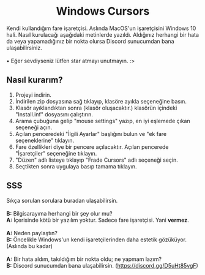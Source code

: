   <h1 align="center">Windows Cursors</h1>
Kendi kullandığım fare işaretçisi. Aslında MacOS'un işaretçisini Windows 10 hali. Nasıl kurulacağı aşağıdaki metinlerde yazıldı. Aldığınız herhangi bir hata da veya yapamadığınız bir nokta olursa Discord sunucumdan bana ulaşabilirsiniz. 
<br> <br>
• Eğer sevdiyseniz lütfen star atmayı unutmayın. :>

## Nasıl kurarım?
<ol>
  <li>Projeyi indirin. </li>
  <li>İndirilen zip dosyasına sağ tıklayıp, klasöre ayıkla seçeneğine basın.</li>
  <li>Klasör ayıklandıktan sonra (klasör oluşacaktır.) klasörün içindeki "Install.inf" dosyasını çalıştırın.</li>
  <li>Arama çubuğuna gelip "mouse settings" yazıp, en iyi eşlemede çıkan seçeneği açın.</li>
  <li>Açılan penceredeki "Ìlgili Ayarlar" başlığını bulun ve "ek fare seçeneklerine" tıklayın.</li>
  <li>Fare özellikleri diye bir pencere açılacaktır. Açılan pencerede "İşaretçiler" seçeneğine tıklayın.</li>
  <li>"Düzen" adlı listeye tıklayıp "Frade Cursors" adlı seçeneği seçin.</li>
  <li>Seçtikten sonra uygulaya basıp tamama tıklayın.</li>
  <liTebrikler, artık yeni ve harika bir işaretçiniz var. :></li>
 </ol>

## SSS
Sıkça sorulan sorulara buradan ulaşabilirsin.
<br><br>
**B:** Bilgisarayıma herhangi bir şey olur mu?
<br>
**A:** İçerisinde kötü bir yazılım yoktur. Sadece fare işaretçisi. Yani **vermez**.
<br><br>
**A:** Neden paylaştın?
<br>
**B:** Öncelikle Windows'un kendi işaretçilerinden daha estetik gözüküyor. (Aslında bu kadar)
<br><br>
**A:** Bir hata aldım, takıldığım bir nokta oldu; ne yapmam lazım?
<br>
**B:** Discord sunucumdan bana ulaşabilirsin. (https://discord.gg/D5uHt85vgF)
